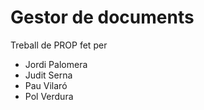 # Gestor de documents #
Treball de PROP fet per
* Jordi Palomera
* Judit Serna
* Pau Vilaró
* Pol Verdura
